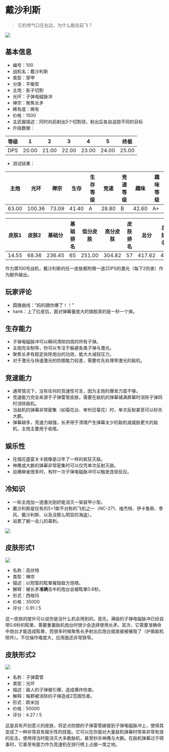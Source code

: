 # 戴沙利斯

> 它的喷气口在右边，为什么能往前飞？

<img src="/ships/ship_100.png" style={{zoom:1}}/>

## 基本信息

- 编号：100
- 战机名：戴沙利斯
- 类型：穿甲
- 分类：平衡型
- 主炮：影子切割
- 光环：子弹电磁脉冲
- 禅宗：聚焦长矛
- 稀有度：稀有
- 价格：1500
- 主武器描述：同时向前射出5个切割球，射出后各自追踪不同的目标
- 升级数据：

| 等级 | 1 | 2 | 3 | 4 | 5 | 终极 |
|--|--|--|--|--|--|--|
| DPS | 20.00 | 21.00 | 22.00 | 23.00 | 24.00 | 25.00 |

- 测试结果：

| 主炮 | 光环 | 禅宗 | 生存 | 生存等级 | 竞速 | 竞速等级 | 趣味 | 趣味等级 |
|--|--|--|--|--|--|--|--|--|
| 63.00 | 100.36 | 73.09 | 41.40 | A | 28.80 | B | 42.60 | A+ |

| 皮肤1 | 皮肤2 | 基础分 | 基础排名 | 低分皮肤 | 高分皮肤 | 皮肤排名 | 总分 | 总排名 |
|--|--|--|--|--|--|--|--|--|
| 14.55 | 68.36 | 236.45 | 65 | 251.00 | 304.82 | 57 | 417.62 | 49 |

作为第100号战机，戴沙利斯的任一皮肤都附赠一道2DPS的激光（每下2伤害）作为额外输出。

## 玩家评论

- 圆锥曲线：“妈的跟你爆了！！”
- hank：上了红皮后，面对弹幕量庞大的旗舰真的是一秒一个爽。

## 生存能力

- 子弹电磁脉冲可以瞬间清除四周的所有子弹。
- 主炮完全制导，你可以专注于躲避各类子弹与激光。
- 聚焦长矛有稳定拆除炮台的功效，能大大减轻压力。
- 对于激光与快速激光的防御能力较差，需要优先处理带激光的敌机。

## 竞速能力

- 通常情况下，没有任何的竞速性可言，因为主炮的爆发力度不够。
- 竞速能力完全来源于子弹雷管皮肤，需要在敌机的弹幕铺满屏幕时消除子弹同时消除敌机。
- 当敌机的弹幕非常密集（如菊花台、审判日菊花）时，单次反射甚至可以秒杀大鹏。
- 弹幕越多，竞速力越强，长矛用于清理产生弹幕太少的敌机或威胁更大的敌机，主炮主要用于收尾。

## 娱乐性

- 在烟花盛宴关卡就像是过年了一样的疯狂灭敌。
- 神鹰或大鹏的弹幕非常密集时可以仅凭单次反射灭敌。
- 自爆麻雀很多时，有时一次子弹电磁脉冲可以触发连锁反应。

## 冷知识

- 一轮主炮加一道激光刚好能消灭一架装甲小型。
- 戴沙利斯是仅有的5+1架不对称的飞机之一（NC-271、维杰特、伊卡鲁斯、季风、戴沙利斯、以及没那么明显的海盗）。
- 站累了躺一会儿的毒刺。

<img src="/terms/Disaris-Stinger.jpg" style={{zoom:1}}/>

## 皮肤形式1

<img src="/ships/ship_100_apex_1.png" style={{zoom:1}}/>

- 名称：高伏特
- 类型：禅宗
- 描述：以短暂的眩晕摧毁敌方炮塔。
- 解释：被长矛**准确**击中的炮台会被眩晕0.6秒。
- 形式：西格玛
- 价格：35000
- 评分：0.91 / 5

这一皮肤的提升可以说你是没什么机会用到的。首先，满级的子弹电磁脉冲已经自带0.6秒的眩晕，需要重置敌机炮台时很少会选择使用长矛。其次，它需要准确命中炮台才能造成眩晕，而很多时候聚焦长矛射出后炮台就直接被摧毁了（护盾敌机除外）。不仅操作难度大，应用面还非常狭窄。

## 皮肤形式2

<img src="/ships/ship_100_apex_2.png" style={{zoom:1}}/>

- 名称：子弹雷管
- 类型：光环
- 描述：敌人的子弹被引爆，造成爆炸伤害。
- 解释：每颗被消除的子弹造成2范围伤害。
- 形式：欧米加
- 价格：50000
- 评分：4.27 / 5

这是具有开创意义的皮肤，将定点防御的子弹雷管嫁接到子弹电磁脉冲上，使得其变成了一种非常具有娱乐性的技能。它可以在你面对大量敌机弹幕时带来非常有效的反击，使用得当时能消灭大多数敌机，甚至秒杀神鹰与大鹏。在敌机弹幕过于碍事时，它甚至有能力作为竞速机在排行榜上占据一席之地。

